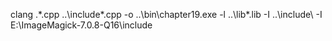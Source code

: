 clang .\*.cpp ..\include\*.cpp -o ..\bin\chapter19.exe -l ..\lib\*.lib -I ..\include\ -I E:\ImageMagick-7.0.8-Q16\include